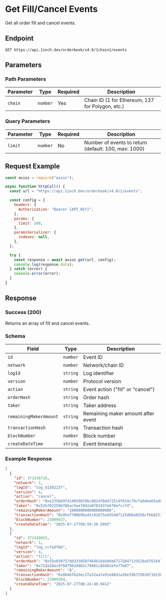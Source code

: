 # Get Fill/Cancel Events

Get all order fill and cancel events.

## Endpoint

```
GET https://api.1inch.dev/orderbook/v4.0/{chain}/events
```

## Parameters

### Path Parameters

| Parameter | Type | Required | Description |
| --------- | ---- | -------- | ----------- |
| `chain` | `number` | Yes | Chain ID (1 for Ethereum, 137 for Polygon, etc.) |

### Query Parameters

| Parameter | Type | Required | Description |
| --------- | ---- | -------- | ----------- |
| `limit` | `number` | No | Number of events to return (default: 100, max: 1000) |

## Request Example

```javascript
const axios = require("axios");

async function httpCall() {
  const url = "https://api.1inch.dev/orderbook/v4.0/1/events";

  const config = {
    headers: {
      Authorization: "Bearer {API_KEY}",
    },
    params: {
      limit: 100,
    },
    paramsSerializer: {
      indexes: null,
    },
  };

  try {
    const response = await axios.get(url, config);
    console.log(response.data);
  } catch (error) {
    console.error(error);
  }
}
```

## Response

### Success (200)

Returns an array of fill and cancel events.

### Schema

| Field | Type | Description |
| ----- | ---- | ----------- |
| `id` | `number` | Event ID |
| `network` | `number` | Network/chain ID |
| `logId` | `string` | Log identifier |
| `version` | `number` | Protocol version |
| `action` | `string` | Event action ("fill" or "cancel") |
| `orderHash` | `string` | Order hash |
| `taker` | `string` | Taker address |
| `remainingMakerAmount` | `string` | Remaining maker amount after event |
| `transactionHash` | `string` | Transaction hash |
| `blockNumber` | `number` | Block number |
| `createDateTime` | `string` | Event timestamp |

### Example Response

```json
[
  {
    "id": 371438716,
    "network": 1,
    "logId": "log_b1582237",
    "version": 4,
    "action": "cancel",
    "orderHash": "0xe335b69fd14019878bc8824f84d72514f634c79c7a6dee65ad807e13cfa9dd5d",
    "taker": "0x52b702259b78bac5ee7842a0f01937e670efcc7d",
    "remainingMakerAmount": "1800000000000000000",
    "transactionHash": "0x95ef780b9ba43c01675e4d5407125db0a02bbcfbb8253846d8b4b3bd4158c3fc",
    "blockNumber": 23009437,
    "createDateTime": "2025-07-27T08:59:26.509Z"
  },
  {
    "id": 371438655,
    "network": 1,
    "logId": "log_ccfedfbb",
    "version": 4,
    "action": "fill",
    "orderHash": "0x55e039757dd333858f464b1da5dda6717284713352ba5f62447f8d1d63d49330",
    "taker": "0x71da20ac9f8d798a99b3c79681c8440cbfe77e07",
    "remainingMakerAmount": "0",
    "transactionHash": "0x864bfb2dec2fa32aa7a91e88d1a2befdb725630f1b53bcbd1f290190687e6148",
    "blockNumber": 23009264,
    "createDateTime": "2025-07-27T08:24:49.941Z"
  }
]
```
